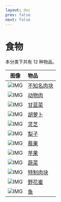 ```yaml
---
layout: doc
prev: false
next: false
---
```


# 食物

本分类下共有 12 种物品。

| 图像 | 物品 |
| :-: | :-- |
| ![IMG](/wiki/item/monter_meat.png) | [不知名肉块](monster-meat) |
| ![IMG](/wiki/item/meat.png) | [动物肉](meat) |
| ![IMG](/wiki/item/cabbage.png) | [甘蓝菜](cabbage) |
| ![IMG](/wiki/item/carrot.png) | [胡萝卜](carrot) |
| ![IMG](/wiki/item/mushroom.png) | [灵芝](mushroom) |
| ![IMG](/wiki/item/pear.png) | [梨子](pear) |
| ![IMG](/wiki/item/red_berry.png) | [莓果](red-berry) |
| ![IMG](/wiki/item/apple.png) | [苹果](apple) |
| ![IMG](/wiki/item/vege.png) | [蔬菜](vege) |
| ![IMG](/wiki/item/special_meat.png) | [特制肉块](special-meat) |
| ![IMG](/wiki/item/honey.png) | [野花蜜](honey) |
| ![IMG](/wiki/item/fish.png) | [鱼](fish) |

<style scoped>
  td img { max-width: 64px; max-height: 64px; }
</style>
